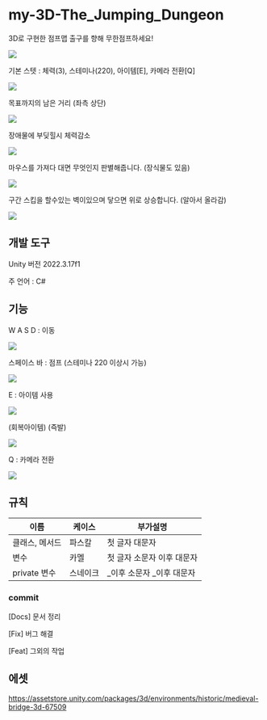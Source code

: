 # my-3D-The_Jumping_Dungeon
3D로 구현한 점프맵 출구를 향해 무한점프하세요!

![](Assets/09.Git/end.png)

기본 스텟 : 체력(3), 스테미나(220), 아이템[E], 카메라 전환[Q]

![](Assets/09.Git/stat.png)

목표까지의 남은 거리 (좌측 상단)
 
![](Assets/09.Git/position.png)

장애물에 부딪힐시 체력감소

![](Assets/09.Git/Vine.gif)

마우스를 가져다 대면 무엇인지 판별해줍니다. (장식물도 있음)

![](Assets/09.Git/tree.png)

구간 스킵을 할수있는 벽이있으며 닿으면 위로 상승합니다. (알아서 올라감)

![](Assets/09.Git/walljump.gif)

## 개발 도구
Unity 버전 2022.3.17f1

주 언어 : C#

## 기능
W A S D : 이동

![](Assets/09.Git/Move.gif)

스페이스 바 : 점프 (스테미나 220 이상시 가능)

![](Assets/09.Git/Jump.gif)

E : 아이템 사용 

![](Assets/09.Git/Jumpup.gif)

(회복아이템) (즉발)

![](Assets/09.Git/heal.gif)

Q : 카메라 전환

![](Assets/09.Git/SwitchCamera.gif)
## 규칙
|이름|케이스|부가설명|
|----|---|------|
|클래스, 메서드| 파스칼 | 첫 글자 대문자|
|변수  | 카멜 | 첫 글자 소문자 이후 대문자|
|private 변수| 스네이크| _이후 소문자 _이후 대문자|

### commit
[Docs] 문서 정리

[Fix] 버그 해결

[Feat] 그외의 작업

## 에셋

https://assetstore.unity.com/packages/3d/environments/historic/medieval-bridge-3d-67509
